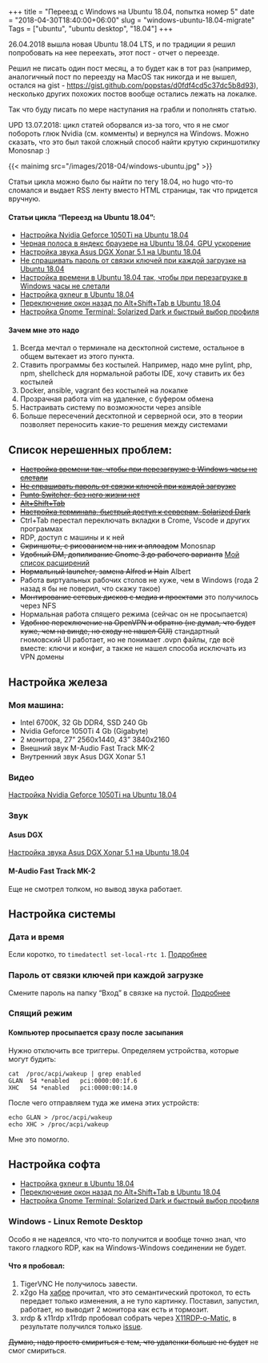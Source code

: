 +++
title = "Переезд с Windows на Ubuntu 18.04, попытка номер 5"
date = "2018-04-30T18:40:00+06:00"
slug = "windows-ubuntu-18.04-migrate"
Tags = ["ubuntu", "ubuntu desktop", "18.04"]
+++

26.04.2018 вышла новая Ubuntu 18.04 LTS, и по традиции я решил попробовать на нее переехать, этот пост - отчет о переезде.

Решил не писать один пост месяц, а то будет как в тот раз (например, аналогичный пост по переезду на MacOS так никогда и не вышел, остался на gist - https://gist.github.com/popstas/d0fdf4cd5c37dc5b8d93), несколько других похожих постов вообще остались лежать на локалке.

Так что буду писать по мере наступания на грабли и пополнять статью.

UPD 13.07.2018: цикл статей оборвался из-за того, что я не смог побороть глюк Nvidia (см. комменты) и вернулся на Windows. Можно сказать, что это был такой сложный способ найти крутую скриншотилку Monosnap :)

{{< mainimg src="/images/2018-04/windows-ubuntu.jpg" >}}

<!--more-->

Статьи цикла можно было бы найти по тегу 18.04, но hugo что-то сломался и выдает RSS ленту вместо HTML страницы, так что придется вручную.

#### Статьи цикла “Переезд на Ubuntu 18.04”:
- [Настройка Nvidia Geforce 1050Ti на Ubuntu 18.04](/blog/2018/04/30/nvidia-ubuntu-18.04/)
- [Черная полоса в яндекс браузере на Ubuntu 18.04, GPU ускорение](/blog/2018/04/30/ubuntu-yandex-browser-black-line/)
- [Настройка звука Asus DGX Xonar 5.1 на Ubuntu 18.04](/blog/2018/04/30/asus-dgx-xonar-ubuntu-18.04/)
- [Не спрашивать пароль от связки ключей при каждой загрузке на Ubuntu 18.04](/blog/2018/04/30/windows-ubuntu-18.04-migrate/)
- [Настройка времени в Ubuntu 18.04 так, чтобы при перезагрузке в Windows часы не слетали](/blog/2018/05/01/time-zone-ubuntu-windows-reboot/)
- [Настройка gxneur в Ubuntu 18.04](/blog/2018/05/01/gxneur-punto-switcher-ubuntu/)
- [Переключение окон назад по Alt+Shift+Tab в Ubuntu 18.04](/blog/2018/05/01/alt-shift-tab-in-ubuntu/)
- [Настройка Gnome Terminal: Solarized Dark и быстрый выбор профиля](/blog/2018/05/01/gnome-terminal-solarized/)

#### Зачем мне это надо
1. Всегда мечтал о терминале на десктопной системе, остальное в общем вытекает из этого пункта.
2. Ставить программы без костылей. Например, надо мне pylint, php, npm, shellcheck для нормальной работы IDE, хочу ставить их без костылей
3. Docker, ansible, vagrant без костылей на локалке
4. Прозрачная работа vim на удаленке, с буфером обмена
5. Настраивать систему по возможности через ansible
6. Больше пересечений десктопной и серверной оси, это в теории позволяет переносить какие-то решения между системами



## Список нерешенных проблем:
- ~~[Настройка времени так, чтобы при перезагрузке в Windows часы не слетали](/blog/2018/05/01/time-zone-ubuntu-windows-reboot/)~~
- ~~[Не спрашивать пароль от связки ключей при каждой загрузке](/blog/2018/04/30/windows-ubuntu-18.04-migrate/)~~
- ~~[Punto Switcher, без него жизни нет](/blog/2018/05/01/gxneur-punto-switcher-ubuntu/)~~
- ~~[Alt+Shift+Tab](/blog/2018/05/01/alt-shift-tab-in-ubuntu/)~~
- ~~[Настройка терминала, быстрый доступ к серверам, Solarized Dark](/blog/2018/05/01/gnome-terminal-solarized/)~~
- Ctrl+Tab перестал переключать вкладки в Crome, Vscode и других программах
- RDP, доступ с машины и к ней
- ~~Скриншоты, с рисованием на них и аплоадом~~ Monosnap
- ~~Удобный DM, допиливание Gnome 3 до рабочего варианта~~ [Мой список расширений](https://gist.github.com/popstas/53927ce7a36898e398a126d71886eea1)
- ~~Нормальный launcher, замена Alfred и Hain~~ Albert
- Работа виртуальных рабочих столов не хуже, чем в Windows (года 2 назад я бы не поверил, что скажу такое)
- ~~Монтирование сетевых дисков с медиа и проектами~~ это получилось через NFS
- Нормальная работа спящего режима (сейчас он не просыпается)
- ~~Удобное переключение на OpenVPN и обратно (не думал, что будет хуже, чем на винде, но сходу не нашел GUI)~~ стандартный гномовский UI работает, но не понимает .ovpn файлы, где всё вместе: ключи и конфиг, а также не нашел способа исключать из VPN домены



## Настройка железа

### Моя машина:
- Intel 6700K, 32 Gb DDR4, SSD 240 Gb
- Nvidia Geforce 1050Ti 4 Gb (Gigabyte)
- 2 монитора, 27” 2560x1440, 43” 3840x2160
- Внешний звук M-Audio Fast Track MK-2
- Внутренний звук Asus DGX Xonar 5.1

### Видео
[Настройка Nvidia Geforce 1050Ti на Ubuntu 18.04](/blog/2018/04/30/nvidia-ubuntu-18.04/)

### Звук
#### Asus DGX
[Настройка звука Asus DGX Xonar 5.1 на Ubuntu 18.04](/blog/2018/04/30/asus-dgx-xonar-ubuntu-18.04/)

#### M-Audio Fast Track MK-2
Еще не смотрел толком, но вывод звука работает.

## Настройка системы
### Дата и время
Если коротко, то `timedatectl set-local-rtc 1`. [Подробнее](/blog/2018/05/01/time-zone-ubuntu-windows-reboot/)

### Пароль от связки ключей при каждой загрузке
Смените пароль на папку “Вход” в связке на пустой. [Подробнее](/blog/2018/04/30/windows-ubuntu-18.04-migrate/)

### Спящий режим
#### Компьютер просыпается сразу после засыпания
Нужно отключить все триггеры. Определяем устройства, которые могут будить:

```
cat  /proc/acpi/wakeup | grep enabled
GLAN  S4 *enabled   pci:0000:00:1f.6
XHC   S4 *enabled   pci:0000:00:14.0
```

После чего отправляем туда же имена этих устройств:

```
echo GLAN > /proc/acpi/wakeup
echo XHC > /proc/acpi/wakeup
```

Мне это помогло.

## Настройка софта
- [Настройка gxneur в Ubuntu 18.04](/blog/2018/05/01/gxneur-punto-switcher-ubuntu/)
- [Переключение окон назад по Alt+Shift+Tab в Ubuntu 18.04](/blog/2018/05/01/alt-shift-tab-in-ubuntu/)
- [Настройка Gnome Terminal: Solarized Dark и быстрый выбор профиля](/blog/2018/05/01/gnome-terminal-solarized/)

### Windows - Linux Remote Desktop
Особо я не надеялся, что что-то получится и вообще точно знал, что такого гладкого RDP, как на Windows-Windows соединении не будет.

#### Что я пробовал:
1. TigerVNC Не получилось завести.
2. x2go На [хабре](https://habr.com/post/329066/) прочитал, что это семантический протокол, то есть передает только изменения, а не тупо картинку. Поставил, запустил, работает, но выводит 2 монитора как есть и тормозит.
3. xrdp & x11rdp x11rdp пробовал собрать через [X11RDP-o-Matic](https://github.com/scarygliders/X11RDP-o-Matic), в результате получился только [issue](https://github.com/scarygliders/X11RDP-o-Matic/issues/91).

~~Думаю, надо просто смириться с тем, что удаленки больше не будет~~ не смог смириться.